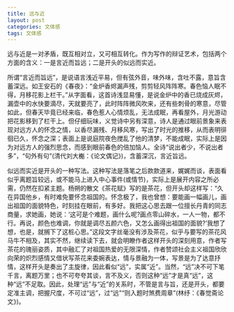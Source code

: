 ```yaml
---
title: 远与近
layout: post
categories: 文体感
tags: 文体感
---
```


远与近是一对矛盾，既互相对立，又可相互转化。作为写作的辩证艺术，包括两个方面的含义：一是言近而旨远；二是开头的似远而实近。

所谓“言近而旨远”，是说语言浅近平易，但有弦外音，味外味，含吐不露，意旨含蓄深远。如王安石的《春夜》：“金炉香烬漏声残，剪剪轻风阵阵寒。春色恼人眠不得，月移花影上栏干。”从字面看，这首诗浅显易懂，是说金炉中的香已烧成灰烬，漏壶中的水快要滴尽，天就要亮了，此时阵阵微风吹来，还有些刺骨的寒意，尽管如此，但春天毕竟已经来临，春色惹人心情烦乱，无法成眠，再看屋外，月光游动把花影移到了栏干上。但仔细玩味，义觉诗中另有深意，诗人是通过眼前景象来表现对远方人的怀念之情，以香尽漏残、月移风寒，写出了时光的推移，从而表明徘徊已久，怀念之深；表面上是说庭院夜色搅乱了他的清梦，不能成眠，实际上是因为对远方人的强烈思念，而感到眼前春色的倍加恼人。全诗“说出者少，不说出者多”，“句外有句”(清代刘大櫆：《论文偶记》)，含蓄深沉，言近旨远。

似远而实近是开头的一种写法。这种写法是落笔之后款款道来，娓娓而谈，表面看似乎离题旨较远，或不能马上进入中心事件(或情节)，实际上是展开内容之所必需，仍然在扣紧主题。杨朔的散文《茶花赋》写的是茶花，但开头却这样写：“久在异国他乡，有时难免要怀念祖国的。怀念极了，我也曾想：要能画一幅画儿，画出祖国的面貌特色，时刻挂在眼前，有多好。我把这心思去跟一位擅长丹青的同志商量，求她画，她说：‘这可是个难题，画什么呢?画点零山碎水，一人一物，都不行。再说，颜色也难调，你就是调尽五颜六色，又怎么画得出祖国的面貌?’我想了想，也是，就搁下了这桩心思。”这段文字丝毫没有涉及茶花，似乎与要写的茶花风马牛不相及，其实不然，继续读下去，就会明瞭作者这样开头的深刻用意，作者写茶花的瑰丽姿质，其中融汇了对祖国热爱的无限深情，作者赞颂社会主义祖国欣欣向荣的炽烈感情又借状写茶花来委婉表达，情与景融为一体，写景是为了达意抒情，这样开头是奏出了主旋律，因此看似“远”，实属“近”。当然，“远”决不可下笔千言，离题万里；也不可夸夸其谈，言不及义，否则这种“远”才是真“远”，这种“远”不足取。因此，处理“远”与“近”的关系时，不管是言与旨，还是开头，都要定准主调，把握尺度，不可过“远”，过“远”“则入题时煞费周章”(林纾：《春觉斋论文》)。 